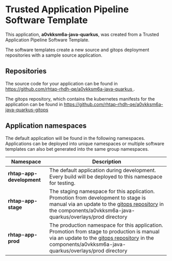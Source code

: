 # Trusted Application Pipeline Software Template

This application, **a0vkksm6a-java-quarkus**, was created from a Trusted Application Pipeline Software Template.

The software templates create a new source and gitops deployment repositories with a sample source application. 

## Repositories

The source code for your application can be found in [https://github.com/rhtap-rhdh-qe/a0vkksm6a-java-quarkus ](https://github.com/rhtap-rhdh-qe/a0vkksm6a-java-quarkus ).
 
The gitops repository, which contains the kubernetes manifests for the application can be found in 
[https://github.com/rhtap-rhdh-qe/a0vkksm6a-java-quarkus-gitops ](https://github.com/rhtap-rhdh-qe/a0vkksm6a-java-quarkus-gitops ) 

## Application namespaces 

The default application will be found in the following namespaces. Applications can be deployed into unique namespaces or multiple software templates can also bet generated into the same group namespaces.  

|  Namespace   |  Description   |  
| -------- | -------- |   
| **rhtap-app-development** | The default application during development. Every build will be deployed to this namespace for testing. | 
| **rhtap-app-stage** | The staging namespace for this application. Promotion from development to stage is manual via an update to the [gitops repository](https://github.com/rhtap-rhdh-qe/a0vkksm6a-java-quarkus-gitops ) in the components/a0vkksm6a-java-quarkus/overlays/prod directory |  
| **rhtap-app-prod** | The production namespace for this application. Promotion from stage to production is manual via an update to the [gitops repository](https://github.com/rhtap-rhdh-qe/a0vkksm6a-java-quarkus-gitops ) in the components/a0vkksm6a-java-quarkus/overlays/prod directory | 